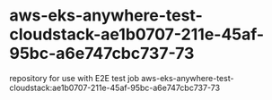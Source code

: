 # aws-eks-anywhere-test-cloudstack-ae1b0707-211e-45af-95bc-a6e747cbc737-73
repository for use with E2E test job aws-eks-anywhere-test-cloudstack:ae1b0707-211e-45af-95bc-a6e747cbc737-73
